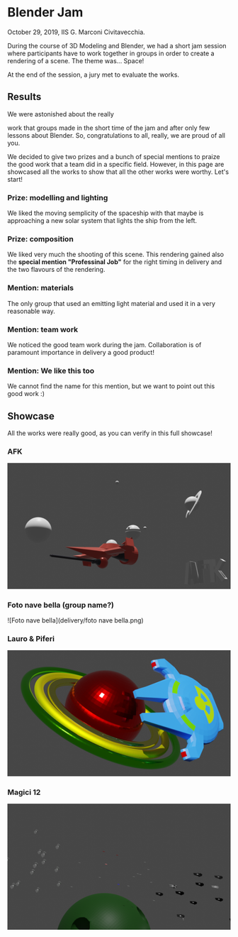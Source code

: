 # Blender Jam

October 29, 2019, IIS G. Marconi Civitavecchia.

During the course of 3D Modeling and Blender, we had a short jam session where participants have to work together in groups in order to create a rendering of a scene. The theme was... Space!

At the end of the session, a jury met to evaluate the works.

## Results
We were astonished about the really 

work that groups made in the short time of the jam and after only few lessons about Blender. So, congratulations to all, really, we are proud of all you.

We decided to give two prizes and a bunch of special mentions to praize the good work that a team did in a specific field. However, in this page are showcased all the works to show that all the other works were worthy. Let's start!


### Prize: modelling and lighting

We liked the moving semplicity of the spaceship with that maybe is approaching a new solar system that lights the ship from the left. 

### Prize: composition

We liked very much the shooting of this scene.  This rendering gained also the **special mention "Professinal Job"** for the right timing in delivery and the two flavours of the rendering.

### Mention: materials
The only group that used an emitting light material and used it in a very reasonable way.

### Mention: team work

We noticed the good team work during the jam. Collaboration is of paramount importance in delivery a good product!

### Mention: We like this too

We cannot find the name for this mention, but we want to point out this good work :)


## Showcase
All the works were really good, as you can verify in this full showcase!

### AFK
![AFK](delivery/AFK.png)

### Foto nave bella (group name?)
![Foto nave bella](delivery/foto nave bella.png)

### Lauro & Piferi
![imagineandrealaurovaleriopiferi](delivery/imagineandrealaurovaleriopiferi.png)

### Magici 12
![magici_12](delivery/magici_12.png)



